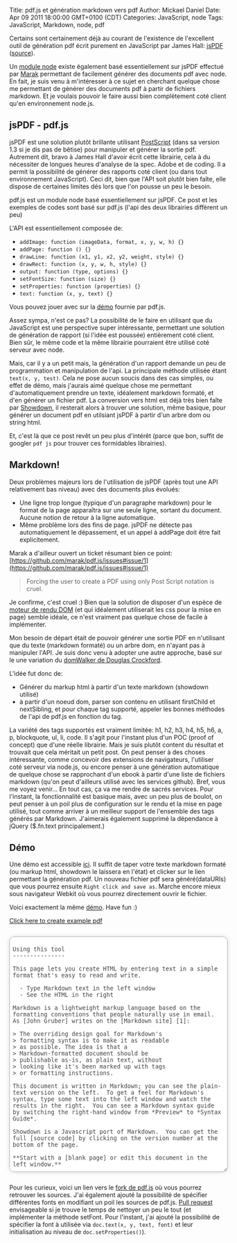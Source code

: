 Title: pdf.js et génération markdown vers pdf
Author: Mickael Daniel
Date: Apr 09 2011 18:00:00 GMT+0100 (CDT)
Categories: JavaScript, node
Tags: JavaScript, Markdown, node, pdf

Certains sont certainement déjà au courant de l'existence de l'excellent outil de génération pdf écrit purement en JavaScript par James Hall: [jsPDF](http://snapshotmedia.co.uk/blog/jspdf) ([source](https://github.com/MrRio/jsPDF)).

Un [module node](https://github.com/marak/pdf.js) existe également basé essentiellement sur jsPDF effectué par [Marak](https://github.com/marak/) permettant de facilement générer des documents pdf avec node. En fait, je suis venu à m'intéresser à ce sujet en cherchant quelque chose me permettant de générer des documents pdf à partir de fichiers markdown. Et je voulais pouvoir le faire aussi bien complètement coté client qu'en environnement node.js.

## jsPDF - pdf.js

jsPDF est une solution plutôt brillante utilisant [PostScript](http://fr.wikipedia.org/wiki/PostScript) (dans sa version 1.3 si je dis pas de bêtise) pour manipuler et générer la sortie pdf. Autrement dit, bravo à James Hall d'avoir écrit cette librairie, cela à du nécessiter de longues heures d'analyse de la spec. Adobe et de coding. Il a permit la possibilité de générer des rapports coté client (ou dans tout environnement JavaScript). Ceci dit, bien que l'API soit plutôt bien faîte, elle dispose de certaines limites dés lors que l'on pousse un peu le besoin.

pdf.js est un module node basé essentiellement sur jsPDF. Ce post et les exemples de codes sont basé sur pdf.js (l'api des deux librairies diffèrent un peu)

L'API est essentiellement composée de:

* `addImage: function (imageData, format, x, y, w, h) {}`
* `addPage: function () {}`
* `drawLine: function (x1, y1, x2, y2, weight, style) {}`
* `drawRect: function (x, y, w, h, style) {}`
* `output: function (type, options) {}`
* `setFontSize: function (size) {}`
* `setProperties: function (properties) {}`
* `text: function (x, y, text) {}`

Vous pouvez jouer avec sur la [démo](http://www.maraksquires.com/pdf.js/) fournie par pdf.js.

Assez sympa, n'est ce pas? La possibilité de le faire en utilisant que du JavaScript est une perspective super intéressante, permettant une solution de génération de rapport (si l'idée est poussée) entièrement coté client. Bien sûr, le même code et la même librairie pourraient être utilisé coté serveur avec node.

Mais, car il y a un petit mais, la génération d'un rapport demande un peu de programmation et manipulation de l'api. La principale méthode utilisée étant `text(x, y, test)`. Cela ne pose aucun soucis dans des cas simples, ou effet de démo, mais j'aurais aimé quelque chose me permettant d'automatiquement prendre un texte, idéalement markdown formaté, et d'en générer un fichier pdf. La conversion vers html est déjà très bien faîte par [Showdown](http://www.showdown.im/), il resterait alors à trouver une solution, même basique, pour générer un document pdf en utilsiant jsPDF à partir d'un arbre dom ou string html.

Et, c'est là que ce post revêt un peu plus d'intérêt (parce que bon, suffit de googler `pdf js` pour trouver ces formidables librairies).

## Markdown!

Deux problèmes majeurs lors de l'utilisation de jsPDF (après tout une API relativement bas niveau) avec des documents plus évolués:

* Une ligne trop longue (typique d'un paragraphe markdown) pour le format de la page apparaîtra sur une seule ligne, sortant du document. Aucune notion de retour à la ligne automatique.
* Même problème lors des fins de page. jsPDF ne détecte pas automatiquement le dépassement, et un appel à addPage doit être fait explicitement.

Marak a d'ailleur ouvert un ticket résumant bien ce point: [https://github.com/marak/pdf.js/issues#issue/1](https://github.com/marak/pdf.js/issues#issue/1)

> Forcing the user to create a PDF using only Post Script notation is cruel.

Je confirme, c'est cruel :) Bien que la solution de disposer d'un espèce de [moteur de rendu DOM](https://github.com/marak/pdf.js/issues#issue/2) (et qui idéalement utiliserait les css pour la mise en page) semble idéale, ce n'est vraiment pas quelque chose de facile à implémenter.

Mon besoin de départ était de pouvoir générer une sortie PDF en n'utilisant que du texte (markdown formaté) ou un arbre dom, en n'ayant pas à manipuler l'API. Je suis donc venu à adopter une autre approche, basé sur le une variation du [domWalker de Douglas Crockford](http://www.javascriptworkshop.com/wp-content/uploads/pdf/AnInconvenientAPI.pdf).

L'idée fut donc de:

* Générer du markup html à partir d'un texte markdown (showdown utilisé)
* à partir d'un noeud dom, parser son contenu en utilisant firstChild et nextSibling, et pour chaque tag supporté, appeler les bonnes méthodes de l'api de pdf.js en fonction du tag.

La variété des tags supportés est vraiment limitée: h1, h2, h3, h4, h5, h6, a, p, blockquote, ul, li, code. Il s'agit pour l'instant plus d'un POC (proof of concept) que d'une réelle librairie. Mais je suis plutôt content du résultat et trouvait que cela méritait un petit post. On peut penser à des choses intéressante, comme concevoir des extensions de navigateurs, l'utiliser coté serveur via node.js, ou encore penser à une génération automatique de quelque chose se rapprochant d'un ebook à partir d'une liste de fichiers markdown (qu'on peut d'ailleurs utilisé avec les services github). Bref, vous me voyez venir... En tout cas, ça va me rendre de sacrés services. Pour l'instant, la fonctionnalité est basique mais, avec un peu plus de boulot, on peut penser à un poil plus de configuration sur le rendu et la mise en page utilisé, tout comme arriver à un meilleur support de l'ensemble des tags générés par Markdown. J'aimerais également supprimé la dépendance à jQuery ($.fn.text principalement.)

<h2 id="demo">Démo</h2>

Une démo est accessible [ici](http://mklabs.github.com/pdf.js/markdown/). Il suffit de taper votre texte markdown formaté (ou markup html, showdown le laissera en l'état) et clicker sur le lien permettant la génération pdf. Un nouveau fichier pdf sera généré(dataURIs) que vous pourrez ensuite `Right click and save as`. Marche encore mieux sous navigateur Webkit où vous pourrez directement ouvrir le fichier.

Voici exactement la même [démo](#demo). Have fun :)

<style>
textarea{font-family:monospace;width:100%;-moz-box-shadow:0px 0px 10px rgb(218,218,218);-webkit-box-shadow:0px 0px 2px rgb(218,218,218);box-shadow:0px 0px 10px rgb(218,218,218);-webkit-border-radius:12px;-moz-border-radius:12px;border-radius:12px;border:1px solid rgb(170,170,170);color:rgb(68,68,68);padding:0.5em;margin:1em 0;}
.download{display:none;}
</style>
<div id="main" role="main">
      
  <a class="generate" href="#demo">Click here to create example pdf</a>
  <p class="download">
    <a>filename</a> Right click and save as pdf
  </p>

<textarea rows="20" class="pane" style="height: 542px;">

Using this tool
---------------

This page lets you create HTML by entering text in a simple format that's easy to read and write.

  - Type Markdown text in the left window
  - See the HTML in the right

Markdown is a lightweight markup language based on the formatting conventions that people naturally use in email.  As [John Gruber] writes on the [Markdown site] [1]:

> The overriding design goal for Markdown's
> formatting syntax is to make it as readable 
> as possible. The idea is that a
> Markdown-formatted document should be
> publishable as-is, as plain text, without
> looking like it's been marked up with tags
> or formatting instructions.

This document is written in Markdown; you can see the plain-text version on the left.  To get a feel for Markdown's syntax, type some text into the left window and watch the results in the right.  You can see a Markdown syntax guide by switching the right-hand window from *Preview* to *Syntax Guide*.

Showdown is a Javascript port of Markdown.  You can get the full [source code] by clicking on the version number at the bottom of the page.

**Start with a [blank page] or edit this document in the left window.**

  [john gruber]: http://daringfireball.net/
  [1]: http://daringfireball.net/projects/markdown/
  [source code]: http://www.attacklab.net/showdown-v0.9.zip
  [blank page]: ?blank=1 "Clear all text"

        

Markdown Syntax Guide
=====================

This is an overview of Markdown's syntax.  For more information, visit the [Markdown web site].

 [Markdown web site]:
   http://daringfireball.net/projects/markdown/






Italics and Bold
================


*This is italicized*, and so is _this_.

**This is bold**, and so is __this__.

You can use ***italics and bold together*** if you ___have to___.






Links
=====


Simple links
------------

There are three ways to write links.  Each is easier to read than the last:

Here's an inline link to [Google](http://www.google.com/).
Here's a reference-style link to [Google] [1].
Here's a very readable link to [Yahoo!].

  [1]: http://www.google.com/
  [yahoo!]: http://www.yahoo.com/

The link definitions can appear anywhere in the document -- before or after the place where you use them.  The link definition names (`1` and `Yahoo!`) can be any unique string, and are case-insensitive; `[Yahoo!]` is the same as `[YAHOO!]`.


Advanced links: Title attributes
--------------------------------

You can also add a `title` attribute to a link, which will show up when the user holds the mouse pointer it.  Title attributes are helpful if your link text is not descriptive enough to tell users where they're going.  (In reference links, you can use optionally parentheses for the link title instead of quotation marks.)

Here's a [poorly-named link](http://www.google.com/ "Google").
Never write "[click here][^2]".
Trust [me].

  [^2]: http://www.w3.org/QA/Tips/noClickHere
        (Advice against the phrase "click here")
  [me]: http://www.attacklab.net/ "Attacklab"


Advanced links: Bare URLs
-------------------------

You can write bare URLs by enclosing them in angle brackets:

My web site is at <http://www.attacklab.net>.

If you use this format for email addresses, Showdown will encode the address to make it harder for spammers to harvest.  Try it and look in the *HTML Output* pane to see the results:

Humans can read this, but most spam harvesting robots can't: <me@privacy.net>






Headers
=======


There are two ways to do headers in Markdown.  (In these examples, Header 1 is the biggest, and Header 6 is the smallest.)

You can underline text to make the two top-level headers:

Header 1
========

Header 2
--------

The number of `=` or `-` signs doesn't matter; you can get away with just one.  But using enough to underline the text makes your titles look better in plain text.

You can also use hash marks for all six levels of HTML headers:

# Header 1 #
## Header 2 ##
### Header 3 ###
#### Header 4 ####
##### Header 5 #####
###### Header 6 ######

The closing `#` characters are optional.






Horizontal Rules
================


You can insert a horizontal rule by putting three or more hyphens, asterisks, or underscores on a line by themselves:

---

*******
___

You can also use spaces between the characters:

-  -  -  -

All of these examples produce the same output.






Lists
=====


Simple lists
------------

A bulleted list:

- You can use a minus sign for a bullet
+ Or plus sign
* Or an asterisk

A numbered list:

1. Numbered lists are easy
2. Markdown keeps track of the numbers for you
7. So this will be item 3.

A double-spaced list:

- This list gets wrapped in `<p>` tags

- So there will be extra space between items


Advanced lists: Nesting
-----------------------

You can put other Markdown blocks in a list; just indent four spaces for each nesting level.  So:

1. Lists in a list item:
    - Indented four spaces.
        * indented eight spaces.
    - Four spaces again.

2.  Multiple paragraphs in a list items:

    It's best to indent the paragraphs four spaces
    You can get away with three, but it can get
    confusing when you nest other things.
    Stick to four.

    We indented the first line an extra space to align
    it with these paragraphs.  In real use, we might do
    that to the entire list so that all items line up.

    This paragraph is still part of the list item, but it looks messy to humans.  So it's a good idea to wrap your nested paragraphs manually, as we did with the first two.

3. Blockquotes in a list item:

    > Skip a line and
    > indent the >'s four spaces.

4. Preformatted text in a list item:

        Skip a line and indent eight spaces.
        That's four spaces for the list
        and four to trigger the code block.






Blockquotes
===========


Simple blockquotes
------------------

Blockquotes are indented:

> The syntax is based on the way email programs
> usually do quotations. You don't need to hard-wrap
> the paragraphs in your blockquotes, but it looks much nicer if you do.  Depends how lazy you feel.


Advanced blockquotes: Nesting
-----------------------------

You can put other Markdown blocks in a blockquote; just add a `>` followed by a space:

Parragraph breaks in a blockquote:

> The > on the blank lines is optional.
> Include it or don't; Markdown doesn't care.
>
> But your plain text looks better to
> humans if you include the extra `>`
> between paragraphs.


Blockquotes within a blockquote:

> A standard blockquote is indented
> > A nested blockquote is indented more
> > > > You can nest to any depth.


Lists in a blockquote:

> - A list in a blockquote
> - With a > and space in front of it
>     * A sublist

Preformatted text in a blockquote:

>     Indent five spaces total.  The first
>     one is part of the blockquote designator.






Images
======


Images are exactly like links, but they have an exclamation point in front of them:

 ![Valid XHTML] (http://w3.org/Icons/valid-xhtml10).

The word in square brackets is the alt text, which gets displayed if the browser can't show the image.  Be sure to include meaningful alt text for blind users' screen-reader software.

Just like links, images work with reference syntax and titles:

 This page is ![valid XHTML][checkmark].

 [checkmark]: http://w3.org/Icons/valid-xhtml10
           "What are you smiling at?"


**Note:**

Markdown does not currently support the shortest reference syntax for images:

  Here's a broken ![checkmark].

But you can use a slightly more verbose version of implicit reference names:

  This ![checkmark][] works.

The reference name (`valid icon`) is also used as the alt text.






Inline HTML
===========


If you need to do something that Markdown can't handle, you can always just use HTML:

 Strikethrough humor is <strike>funny</strike>.

Markdown is smart enough not to mangle your span-level HTML:

<u>Markdown works *fine* in here.</u>

Block-level HTML elments have a few restrictions:

1. They must be separated from surrounding text by blank
   lines.
2. The begin and end tags of the outermost block element
   must not be indented.
3. You can't use Markdown within HTML blocks.

So:

<div style="background-color: lightgray">
    You can <em>not</em> use Markdown in here.
</div>






Preformatted Text
=================


You can include preformatted text in a Markdown document.

To make a code block, indent four spaces:

    printf("goodbye world!");  /* his suicide note
                                  was in C */

The text will be wrapped in `<pre>` and `<code>` tags, and the browser will display it in a monospaced typeface.  The first four spaces will be stripped off, but all other whitespace will be preserved.

You cannot use Markdown or HTML within a code block, which makes them a convenient way to show samples of Markdown or HTML syntax:

    <blink>
       You would hate this if it weren't
       wrapped in a code block.
    </blink>






Code Spans
==========


You can make inline `<code>` tags by using code spans.  Use backticks to make a code span:

 Press the `<Tab>` key, then type a `$`.

(The backtick key is in the upper left corner of most keyboards.)

Like code blocks, code spans will be displayed in a monospaced typeface.  Markdown and HTML will not work within them:

 Markdown italicizes things like this: `I *love* it.`

 Don't use the `<font>` tag; use CSS instead.


</textarea>

<script>
(function(){
  Modernizr.load({
    load: ['/markdown-pdf/showdown.js', '/markdown-pdf/pdf.js', '/markdown-pdf/pdf-ui.js']
  });
})();
</script>
</div>


Pour les curieux, voici un lien vers le [fork de pdf.js](https://github.com/mklabs/pdf.js/tree/markdown-pdf) où vous pourrez retrouver les sources. J'ai également ajouté la possibilité de spécifier différentes fonts en modifiant un poil les sources de pdf.js. [Pull request](https://github.com/marak/pdf.js/issues#issue/3) envisageable si je trouve le temps de nettoyer un peu le tout (et implémenter la méthode setFont. Pour l'instant, j'ai ajouté la possibilité de spécifier la font à utilisée via `doc.text(x, y, text, font)` et leur initialisation au niveau de `doc.setProperties()`).